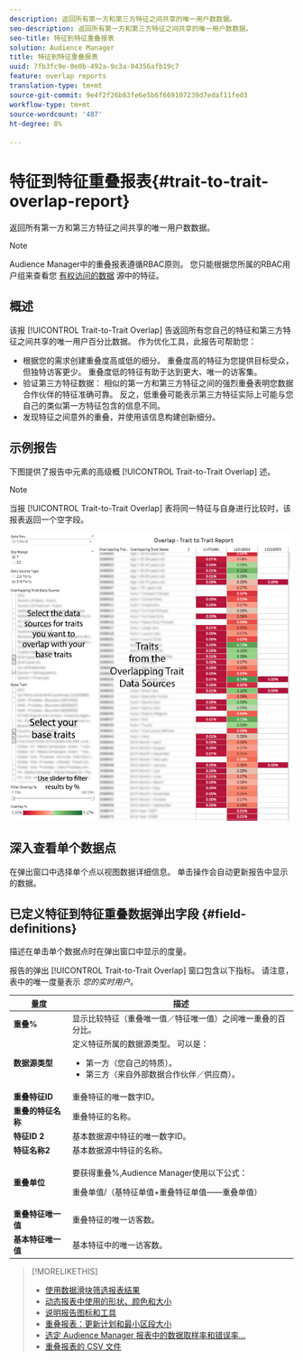 ```yaml
---
description: 返回所有第一方和第三方特征之间共享的唯一用户数数据。
seo-description: 返回所有第一方和第三方特征之间共享的唯一用户数数据。
seo-title: 特征到特征重叠报表
solution: Audience Manager
title: 特征到特征重叠报表
uuid: 7fb3fc9e-0e0b-492a-9c3a-04356afb19c7
feature: overlap reports
translation-type: tm+mt
source-git-commit: 9e4f2f26b83fe6e5b6f669107239d7edaf11fed3
workflow-type: tm+mt
source-wordcount: '487'
ht-degree: 8%

---
```



# 特征到特征重叠报表{#trait-to-trait-overlap-report}

返回所有第一方和第三方特征之间共享的唯一用户数数据。

>[!NOTE]
>
>Audience Manager中的重叠报表遵循RBAC原则。 您只能根据您所属的RBAC用户组来查看您 [有权访问的数据](/help/using/features/administration/administration-overview.md) 源中的特征。

<!-- 

c_overlap_reports.xml

 -->

## 概述

该报 [!UICONTROL Trait-to-Trait Overlap] 告返回所有您自己的特征和第三方特征之间共享的唯一用户百分比数据。 作为优化工具，此报告可帮助您：

* 根据您的需求创建重叠度高或低的细分。 重叠度高的特征为您提供目标受众，但独特访客更少。 重叠度低的特征有助于达到更大、唯一的访客集。
* 验证第三方特征数据： 相似的第一方和第三方特征之间的强烈重叠表明您数据合作伙伴的特征准确可靠。 反之，低重叠可能表示第三方特征实际上可能与您自己的类似第一方特征包含的信息不同。
* 发现特征之间意外的重叠，并使用该信息构建创新细分。

## 示例报告

下图提供了报告中元素的高级概 [!UICONTROL Trait-to-Trait Overlap] 述。

>[!NOTE]
>
>当报 [!UICONTROL Trait-to-Trait Overlap] 表将同一特征与自身进行比较时，该报表返回一个空字段。

![](assets/trait-to-trait-overlap.png)

## 深入查看单个数据点

在弹出窗口中选择单个点以视图数据详细信息。 单击操作会自动更新报告中显示的数据。

## 已定义特征到特征重叠数据弹出字段 {#field-definitions}

描述在单击单个数据点时在弹出窗口中显示的度量。

<!-- 

r_t2t_data_pop.xml

 -->

报告的弹出 [!UICONTROL Trait-to-Trait Overlap] 窗口包含以下指标。 请注意，表中的唯一度量表示 *您的实时用户*。

<table id="table_A2A0CFC47C1A404994B82E6630E711A2"> 
 <thead> 
  <tr> 
   <th colname="col1" class="entry"> 量度 </th> 
   <th colname="col2" class="entry"> 描述 </th> 
  </tr>
 </thead>
 <tbody> 
  <tr> 
   <td colname="col1"><b><span class="wintitle"> 重叠%</span></b> </td> 
   <td colname="col2"> 显示比较特征（重叠唯一值／特征唯一值）之间唯一重叠的百分比。 </td> 
  </tr> 
  <tr> 
   <td colname="col1"><b><span class="wintitle"> 数据源类型</span></b> </td> 
   <td colname="col2">定义特征所属的数据源类型。 可以是： 
    <ul id="ul_0477C04A33FD4F5D998B98984E6554D3"> 
     <li id="li_50FCA48EDB5843AB8FB6C34ED2C0067D">第一方（您自己的特质）。 </li> 
     <li id="li_4F6148EDAEFE43FA8D505944E9FE3855">第三方（来自外部数据合作伙伴／供应商）。 </li> 
    </ul> </td> 
  </tr> 
  <tr> 
   <td colname="col1"><b><span class="wintitle"> 重叠特征ID</span></b> </td> 
   <td colname="col2"> 重叠特征的唯一数字ID。 </td> 
  </tr> 
  <tr> 
   <td colname="col1"><b><span class="wintitle"> 重叠的特征名称</span></b> </td> 
   <td colname="col2"> 重叠特征的名称。 </td> 
  </tr>
    <tr> 
   <td colname="col1"><b><span class="wintitle"> 特征ID 2</span></b> </td> 
   <td colname="col2"> 基本数据源中特征的唯一数字ID。 </td> 
  </tr> 
  <tr> 
   <td colname="col1"><b><span class="wintitle"> 特征名称2</span></b> </td> 
   <td colname="col2"> 基本数据源中特征的名称。 </td> 
  </tr> 
  <tr> 
   <td colname="col1"><b><span class="wintitle"> 重叠单位</span></b> </td> 
   <td colname="col2"> <p>要获得重叠%,Audience Manager使用以下公式：</p> <p>重叠单值/（基特征单值+重叠特征单值——重叠单值）</p> </td> 
  </tr> 
  <tr> 
   <td colname="col1"><b><span class="wintitle"> 重叠特征唯一值</span></b> </td> 
   <td colname="col2"> 重叠特征的唯一访客数。 </td> 
  </tr> 
    <tr> 
   <td colname="col1"><b><span class="wintitle"> 基本特征唯一值</span></b> </td> 
   <td colname="col2"> 基本特征中的唯一访客数。 </td> 
  </tr> 
 </tbody> 
</table>

>[!MORELIKETHIS]
>
>* [使用数据滑块筛选报表结果](../../reporting/dynamic-reports/data-sliders.md)
>* [动态报表中使用的形状、颜色和大小](../../reporting/dynamic-reports/interactive-report-technology.md#shapes-colors-sizes)
>* [说明报告图标和工具](../../reporting/dynamic-reports/interactive-report-technology.md#icons-tools-explained)
>* [重叠报表：更新计划和最小区段大小](../../reporting/dynamic-reports/overlap-minimum-segment-size.md)
>* [选定 Audience Manager 报表中的数据取样率和错误率...](../../reporting/report-sampling.md)
>* [重叠报表的 CSV 文件](../../reporting/dynamic-reports/overlap-csv-files.md)